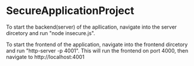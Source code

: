 # SecureApplicationProject
 
To start the backend(server) of the apllication, navigate into the server dircetory and run "node insecure.js".

To start the frontend of the application, navigate into the frontend dircetory and run "http-server -p 4001".
This will run the frontend on port 4000, then navigate to http://localhost:4001